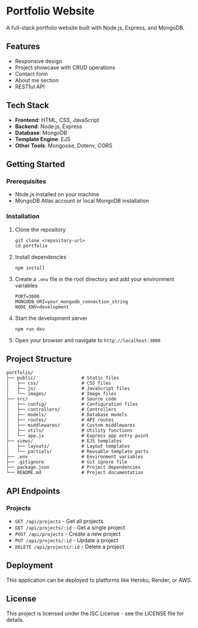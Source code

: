 # Portfolio Website

A full-stack portfolio website built with Node.js, Express, and MongoDB.

## Features

- Responsive design
- Project showcase with CRUD operations
- Contact form
- About me section
- RESTful API

## Tech Stack

- **Frontend**: HTML, CSS, JavaScript
- **Backend**: Node.js, Express
- **Database**: MongoDB
- **Template Engine**: EJS
- **Other Tools**: Mongoose, Dotenv, CORS

## Getting Started

### Prerequisites

- Node.js installed on your machine
- MongoDB Atlas account or local MongoDB installation

### Installation

1. Clone the repository

   ```
   git clone <repository-url>
   cd portfolio
   ```

2. Install dependencies

   ```
   npm install
   ```

3. Create a `.env` file in the root directory and add your environment variables

   ```
   PORT=3000
   MONGODB_URI=your_mongodb_connection_string
   NODE_ENV=development
   ```

4. Start the development server

   ```
   npm run dev
   ```

5. Open your browser and navigate to `http://localhost:3000`

## Project Structure

```
portfolio/
├── public/                 # Static files
│   ├── css/                # CSS files
│   ├── js/                 # JavaScript files
│   └── images/             # Image files
├── src/                    # Source code
│   ├── config/             # Configuration files
│   ├── controllers/        # Controllers
│   ├── models/             # Database models
│   ├── routes/             # API routes
│   ├── middlewares/        # Custom middlewares
│   ├── utils/              # Utility functions
│   └── app.js              # Express app entry point
├── views/                  # EJS templates
│   ├── layouts/            # Layout templates
│   └── partials/           # Reusable template parts
├── .env                    # Environment variables
├── .gitignore              # Git ignore file
├── package.json            # Project dependencies
└── README.md               # Project documentation
```

## API Endpoints

### Projects

- `GET /api/projects` - Get all projects
- `GET /api/projects/:id` - Get a single project
- `POST /api/projects` - Create a new project
- `PUT /api/projects/:id` - Update a project
- `DELETE /api/projects/:id` - Delete a project

## Deployment

This application can be deployed to platforms like Heroku, Render, or AWS.

## License

This project is licensed under the ISC License - see the LICENSE file for details.
